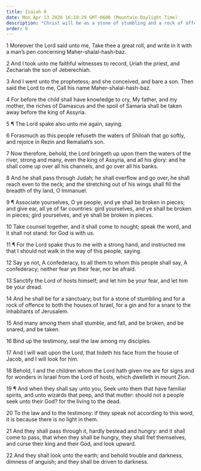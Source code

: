 ```yaml
---
title: Isaiah 8
date: Mon Apr 13 2020 16:18:29 GMT-0600 (Mountain Daylight Time)
description: "Christ will be as a stone of stumbling and a rock of offense—Seek the Lord, not muttering wizards—Turn to the law and to the testimony for guidance—Compare 2 Nephi 18."
order: 8
---
```


1 Moreover the Lord said unto me, Take thee a great roll, and write in it with a man’s pen concerning Maher-shalal-hash-baz.

2 And I took unto me faithful witnesses to record, Uriah the priest, and Zechariah the son of Jeberechiah.

3 And I went unto the prophetess; and she conceived, and bare a son. Then said the Lord to me, Call his name Maher-shalal-hash-baz.

4 For before the child shall have knowledge to cry, My father, and my mother, the riches of Damascus and the spoil of Samaria shall be taken away before the king of Assyria.

5 ¶ The Lord spake also unto me again, saying.

6 Forasmuch as this people refuseth the waters of Shiloah that go softly, and rejoice in Rezin and Remaliah’s son.

7 Now therefore, behold, the Lord bringeth up upon them the waters of the river, strong and many, even the king of Assyria, and all his glory: and he shall come up over all his channels, and go over all his banks.

8 And he shall pass through Judah; he shall overflow and go over, he shall reach even to the neck; and the stretching out of his wings shall fill the breadth of thy land, O Immanuel.

9 ¶ Associate yourselves, O ye people, and ye shall be broken in pieces; and give ear, all ye of far countries: gird yourselves, and ye shall be broken in pieces; gird yourselves, and ye shall be broken in pieces.

10 Take counsel together, and it shall come to nought; speak the word, and it shall not stand: for God is with us.

11 ¶ For the Lord spake thus to me with a strong hand, and instructed me that I should not walk in the way of this people, saying.

12 Say ye not, A confederacy, to all them to whom this people shall say, A confederacy; neither fear ye their fear, nor be afraid.

13 Sanctify the Lord of hosts himself; and let him be your fear, and let him be your dread.

14 And he shall be for a sanctuary; but for a stone of stumbling and for a rock of offence to both the houses of Israel, for a gin and for a snare to the inhabitants of Jerusalem.

15 And many among them shall stumble, and fall, and be broken, and be snared, and be taken.

16 Bind up the testimony, seal the law among my disciples.

17 And I will wait upon the Lord, that hideth his face from the house of Jacob, and I will look for him.

18 Behold, I and the children whom the Lord hath given me are for signs and for wonders in Israel from the Lord of hosts, which dwelleth in mount Zion.

19 ¶ And when they shall say unto you, Seek unto them that have familiar spirits, and unto wizards that peep, and that mutter: should not a people seek unto their God? for the living to the dead.

20 To the law and to the testimony: if they speak not according to this word, it is because there is no light in them.

21 And they shall pass through it, hardly bestead and hungry: and it shall come to pass, that when they shall be hungry, they shall fret themselves, and curse their king and their God, and look upward.

22 And they shall look unto the earth; and behold trouble and darkness, dimness of anguish; and they shall be driven to darkness.
